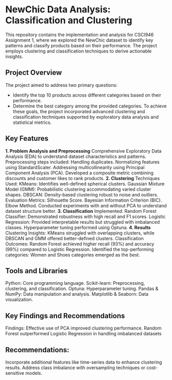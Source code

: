 # NewChic Data Analysis: Classification and Clustering
This repository contains the implementation and analysis for CSCI946 Assignment 1, where we explored the NewChic dataset to identify key patterns and classify products based on their performance. The project employs clustering and classification techniques to derive actionable insights.

## Project Overview
The project aimed to address two primary questions:
- Identify the top 10 products across different categories based on their performance.
- Determine the best category among the provided categories.
To achieve these goals, the project incorporated advanced clustering and classification techniques supported by exploratory data analysis and statistical metrics.

## Key Features
**1. Problem Analysis and Preprocessing**
Comprehensive Exploratory Data Analysis (EDA) to understand dataset characteristics and patterns.
Preprocessing steps included:
Handling duplicates.
Normalizing features using StandardScaler.
Addressing multicollinearity using Principal Component Analysis (PCA).
Developed a composite metric combining discounts and customer likes to rank products.
**2. Clustering**
Techniques Used:
KMeans: Identifies well-defined spherical clusters.
Gaussian Mixture Model (GMM): Probabilistic clustering accommodating varied cluster shapes.
DBSCAN: Density-based clustering robust to noise and outliers.
Evaluation Metrics:
Silhouette Score.
Bayesian Information Criterion (BIC).
Elbow Method.
Conducted experiments with and without PCA to understand dataset structure better.
**3. Classification**
Implemented:
Random Forest Classifier: Demonstrated robustness with high recall and F1 scores.
Logistic Regression: Provided interpretable results but struggled with imbalanced classes.
Hyperparameter tuning performed using Optuna.
**4. Results**
Clustering Insights:
KMeans struggled with overlapping clusters, while DBSCAN and GMM offered better-defined clusters.
Classification Outcomes:
Random Forest achieved higher recall (93%) and accuracy (99%) compared to Logistic Regression.
Identified the top-performing categories:
Women and Shoes categories emerged as the best.

## Tools and Libraries
Python: Core programming language.
Scikit-learn: Preprocessing, clustering, and classification.
Optuna: Hyperparameter tuning.
Pandas & NumPy: Data manipulation and analysis.
Matplotlib & Seaborn: Data visualization.

## Key Findings and Recommendations
Findings:
Effective use of PCA improved clustering performance.
Random Forest outperformed Logistic Regression in handling imbalanced datasets

## Recommendations:
Incorporate additional features like time-series data to enhance clustering results.
Address class imbalance with oversampling techniques or cost-sensitive models.
